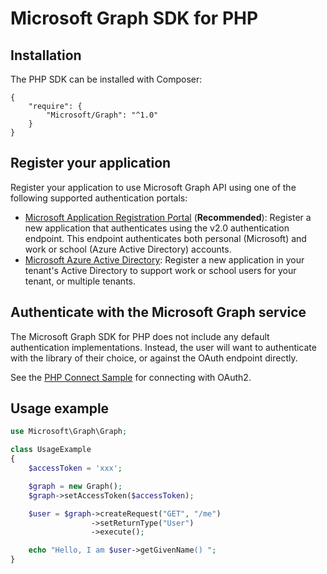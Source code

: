 # Microsoft Graph SDK for PHP

## Installation
The PHP SDK can be installed with Composer:
```
{
    "require": {
        "Microsoft/Graph": "^1.0"
    }
}
```

## Register your application

Register your application to use Microsoft Graph API using one of the following
supported authentication portals:

* [Microsoft Application Registration Portal](https://apps.dev.microsoft.com) (**Recommended**):
  Register a new application that authenticates using the v2.0 authentication endpoint. This endpoint authenticates both personal (Microsoft) and work or school (Azure Active Directory) accounts.
* [Microsoft Azure Active Directory](https://manage.windowsazure.com): Register
  a new application in your tenant's Active Directory to support work or school
  users for your tenant, or multiple tenants.

## Authenticate with the Microsoft Graph service

The Microsoft Graph SDK for PHP does not include any default authentication implementations.
Instead, the user will want to authenticate with the library of their choice, or against the OAuth
endpoint directly.

See the [PHP Connect Sample](https://github.com/microsoftgraph/php-connect-sample) for connecting with OAuth2.

## Usage example

```php
use Microsoft\Graph\Graph;

class UsageExample
{
    $accessToken = 'xxx';

    $graph = new Graph();
    $graph->setAccessToken($accessToken);

    $user = $graph->createRequest("GET", "/me")
                  ->setReturnType("User")
                  ->execute();

    echo "Hello, I am $user->getGivenName() ";
}
```

